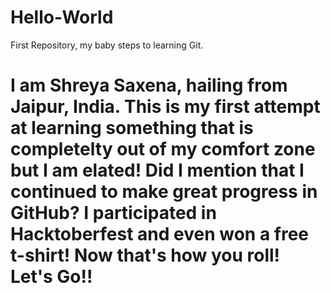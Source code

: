 # Hello-World
First Repository, my baby steps to learning Git.

I am Shreya Saxena, hailing from Jaipur, India. This is my first attempt at learning something that is completelty out of my comfort zone but I am elated!
Did I mention that I continued to make great progress in GitHub? I participated in Hacktoberfest and even won a free t-shirt! Now that's how you roll!
Let's Go!!
=======
